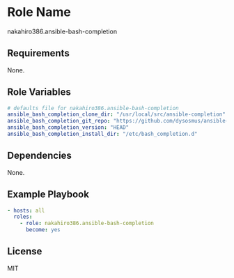 Role Name
=========

nakahiro386.ansible-bash-completion

Requirements
------------

None.

Role Variables
--------------

```yaml
# defaults file for nakahiro386.ansible-bash-completion
ansible_bash_completion_clone_dir: "/usr/local/src/ansible-completion"
ansible_bash_completion_git_repo: "https://github.com/dysosmus/ansible-completion.git"
ansible_bash_completion_version: "HEAD"
ansible_bash_completion_install_dir: "/etc/bash_completion.d"
```

Dependencies
------------

None.

Example Playbook
----------------

```yaml
- hosts: all
  roles:
    - role: nakahiro386.ansible-bash-completion
      become: yes
```

License
-------

MIT

